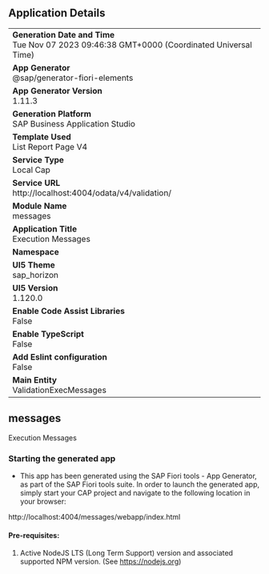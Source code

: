 ## Application Details
|               |
| ------------- |
|**Generation Date and Time**<br>Tue Nov 07 2023 09:46:38 GMT+0000 (Coordinated Universal Time)|
|**App Generator**<br>@sap/generator-fiori-elements|
|**App Generator Version**<br>1.11.3|
|**Generation Platform**<br>SAP Business Application Studio|
|**Template Used**<br>List Report Page V4|
|**Service Type**<br>Local Cap|
|**Service URL**<br>http://localhost:4004/odata/v4/validation/
|**Module Name**<br>messages|
|**Application Title**<br>Execution Messages|
|**Namespace**<br>|
|**UI5 Theme**<br>sap_horizon|
|**UI5 Version**<br>1.120.0|
|**Enable Code Assist Libraries**<br>False|
|**Enable TypeScript**<br>False|
|**Add Eslint configuration**<br>False|
|**Main Entity**<br>ValidationExecMessages|

## messages

Execution Messages

### Starting the generated app

-   This app has been generated using the SAP Fiori tools - App Generator, as part of the SAP Fiori tools suite.  In order to launch the generated app, simply start your CAP project and navigate to the following location in your browser:

http://localhost:4004/messages/webapp/index.html

#### Pre-requisites:

1. Active NodeJS LTS (Long Term Support) version and associated supported NPM version.  (See https://nodejs.org)


